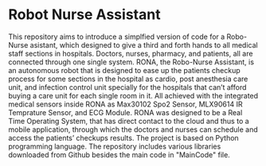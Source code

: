 # Robot Nurse Assistant
This repository aims to introduce a simplfied version of code for a Robo-Nurse asistant, which designed to give a third and forth hands to all medical staff sections in hospitals. Doctors, nurses, pharmacy, and patients, all are connected through one single system. 
RONA, the Robo-Nurse Assistant, is an autonomous robot that is designed to ease up the patients checkup process for some sections in the hospital as cardio, post anesthesia care unit, and infection control unit specially for the hospitals that can’t afford buying a care unit for each single room in it. All achieved with the integrated medical sensors inside RONA as Max30102 Spo2 Sensor, MLX90614 IR Temprature Sensor, and ECG Module. RONA was designed to be a Real Time Operating System, that has direct contact to the cloud and thus to a mobile application, through which the doctors and nurses can schedule and access the patients’ checkups results. 
The project is based on Python programming language.
The repository includes various libraries downloaded from Github besides the main code in "MainCode" file.
